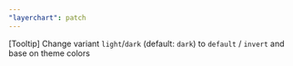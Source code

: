 ```yaml
---
"layerchart": patch
---
```


[Tooltip] Change variant `light`/`dark` (default: `dark`) to `default` / `invert` and base on theme colors
